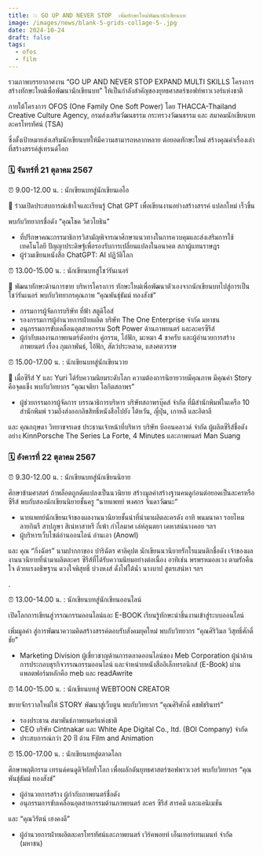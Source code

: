 ```yaml
---
title: 💥 GO UP AND NEVER STOP  เพิ่มทักษะใหม่พัฒนานักเขียนบท
image: /images/news/blank-5-grids-collage-5-.jpg
date: 2024-10-24
draft: false
tags:
  - ofos
  - film
---
```

รวมภาพบรรยากาศงาน “GO UP AND NEVER STOP EXPAND  MULTI SKILLS โครงการสร้างทักษะใหม่เพื่อพัฒนานักเขียนบท” ให้เป็นกำลังสำคัญของยุทธศาสตร์ซอฟท์พาวเวอร์แห่งชาติ 



ภายใต้โครงการ OFOS (One Family One Soft Power) โดย THACCA-Thailand Creative Culture Agency, กรมส่งเสริมวัฒนธรรม กระทรวงวัฒนธรรม และ สมาคมนักเขียนบทละครโทรทัศน์ (TSA) 



ซึ่งตั้งเป้าหมายส่งเสริมนักเขียนบทให้มีความสามารถหลากหลาย ต่อยอดทักษะใหม่ สร้างคุณค่าเรื่องเล่าที่สร้างสรรค์สู่เทรนด์โลก



### 🗓️ จันทร์ที่ 21 ตุลาคม 2567

⏰ 9.00-12.00 น.  : นักเขียนบทสู่นักเขียนเอไอ  

📍 ร่วมเปิดประสบการณ์เข้าใจและเรียนรู้ Chat GPT เพื่อเขียนงานอย่างสร้างสรรค์ แปลกใหม่ เร็วขึ้น  

พบกับวิทยากรชื่อดัง “คุณโชค  วิศวโยธิน”   

* ที่ปรึกษาคณะกรรมาธิการวิสามัญพิจารณาศึกษาแนวทางในการควบคุมและส่งเสริมการใช้เทคโนโลยี ปัญญาประดิษฐ์เพื่อรองรับการเปลี่ยนแปลงในอนาคต สภาผู้แทนราษฎร 
* ผู้ร่วมเขียนหนังสือ ChatGPT: AI ปฏิวัติโลก



⏰ 13.00-15.00 น. : นักเขียนบทสู่โชว์รันเนอร์  

📍 พัฒนาทักษะด้านการขาย บริหารโครงการ ทักษะใหม่เพื่อพัฒนาตัวเองจากนักเขียนบทไปสู่การเป็นโชว์รันเนอร์ พบกับวิทยากรคุณภาพ “คุณพันธุ์ธัมม์ ทองสังข์” 

* กรรมการผู้จัดการบริษัท ที่ฟ้า สตูดิโอส์   
* รองกรรมการผู้อำนวยการฝ่ายผลิต บริษัท The One Enterprise  จำกัด มหาชน  
* อนุกรรมการขับเคลื่อนอุตสาหกรรม Soft Power ด้านภาพยนตร์ และละครซีรีส์
* ผู้กำกับผลงานภาพยนตร์ดังอย่าง คู่กรรม, ไอ้ฟัก, มะหมา 4 ขาครับ และผู้อำนวยการสร้างภาพยนตร์ เรื่อง กุมภาพันธ์, ไอ้ฟัก, สัตว์ประหลาด, แสงศตวรรษ   



⏰ 15.00-17.00 น. : นักเขียนบทสู่นักเขียนวาย  

📍 เมื่อซีรีส์ Y และ Yuri  ได้รับความนิยมระดับโลก ความต้องการนิยายวายมีคุณภาพ มีคุณค่า Story คือจุดแข็ง พบกับวิทยากร “คุณเจติยา โลกิตสถาพร” 

* ผู้ช่วยกรรมการผู้จัดการ บรรณาธิการบริหาร บริษัทสถาพรบุ๊คส์ จำกัด ที่มีสำนักพิมพ์ในเครือ 10 สำนักพิมพ์ รวมถึงส่งออกลิขสิทธิ์หนังสือไปยัง ไต้หวัน, ญี่ปุ่น, เกาหลี และอิตาลี

และ คุณกฤษดา วิทยาขจรเดช ประธานเจ้าหน้าที่บริหาร บริษัท บีออนคลาวด์ จำกัด ผู้ผลิตซีรีส์ชื่อดังอย่าง KinnPorsche The Series La Forte, 4 Minutes และภาพยนตร์ Man Suang



### 🗓️ อังคารที่ 22 ตุลาคม 2567

⏰ 9.30-12.00 น. : นักเขียนบทสู่นักเขียนนิยาย 

ศึกษาข้ามศาสตร์ ถ้าพล็อตถูกดัดแปลงเป็นนวนิยาย สร้างมูลค่าสร้างฐานคนดูก่อนต่อยอดเป็นละครหรือซีรีส์ พบกับสองนักเขียนนิยายชั้นครู  “นายแพทย์ พงศกร จินดาวัฒนะ” 

* นายแพทย์นักเขียนเจ้าของผลงานนวนิยายชั้นนำที่นำมาผลิตละครดัง อาทิ พนมนาคา รอยไหม ลายกินรี สาปภูษา สิเน่หาสาหรี  กี่เพ้า กำไลมาศ เล่ห์ลุนตยา  เคหาสน์นางคอย  ฯลฯ 
* ผู้บริหารเว็บไซต์อ่านออนไลน์ อ่านเอา (Anowl)

และ คุณ “กิ่งฉัตร” นามปากกาของ ปาริฉัตร ศาลิคุปต นักเขียนนวนิยายรักโรแมนติกชื่อดัง เจ้าของผลงานนวนิยายที่นำมาผลิตละคร  ซีรีส์ที่ได้รับความนิยมอย่างต่อเนื่อง อาทิเช่น  พรพรหมอลเวง  ตามรักคืนใจ ด้วยแรงอธิษฐาน ดวงใจพิสุทธิ์  บ่วงหงส์  ดั่งไฟใต้น้ำ นางบาป  สูตรเสน่หา  ฯลฯ

.

⏰ 13.00-14.00 น. : นักเขียนบทสู่นักเขียนออนไลน์

เปิดโลกการเขียนสู่วรรณกรรมออนไลน์และ E-BOOK เรียนรู้ทักษะนำชิ้นงานเข้าสู่ระบบออนไลน์

เพิ่มมูลค่า สู่การพัฒนาความคิดสร้างสรรค์ตอบรับสังคมยุคใหม่ พบกับวิทยากร “คุณศิริวิมล วิสุทธิ์ศักดิ์ชัย” 

* Marketing Division  ผู้เชี่ยวชาญด้านการตลาดออนไลน์ของ Meb Corporation ผู้นำด้านการประกอบธุรกิจวรรณกรรมออนไลน์ และจำหน่ายหนังสืออิเล็กทรอนิกส์ (E-Book) ผ่านแพลตฟอร์มหลักคือ meb และ readAwrite



⏰ 14.00-15.00 น. : นักเขียนบทสู่ WEBTOON CREATOR

ขยายจักรวาลใหม่ให้ STORY พัฒนาสู่เว็บตูน พบกับวิทยากร “คุณศิริศักดิ์ คชพัชรินทร์” 

* รองประธาน สมาพันธ์ภาพยนตร์แห่งชาติ
* CEO  บริษัท  Cintnakar และ White Ape Digital Co., ltd. (BOI Company) จำกัด 
* ประสบการณ์กว่า 20 ปี ด้าน Film and Animation



⏰ 15.00-17.00 น. : นักเขียนบทสู่ตลาดโลก

ศึกษาพฤติกรรม เทรนด์คนดูดิจิทัลทั่วโลก เพื่อผลักดันยุทธศาสตร์ซอฟพาวเวอร์ พบกับวิทยากร “คุณพันธุ์ธัมม์ ทองสังข์”  

* ผู้อำนวยการสร้าง ผู้กำกับภาพยนตร์ชื่อดัง 
* อนุกรรมการขับเคลื่อนอุตสาหกรรมด้านภาพยนตร์ ละคร ซีรีส์ สารคดี และแอนิเมชัน

และ “คุณวิรัตน์ เฮงคงดี”  

* ผู้อำนวยการฝ่ายผลิตละครโทรทัศน์และภาพยนตร์  เวิร์คพอยท์ เอ็นเทอร์เทนเมนท์ จำกัด (มหาชน)
